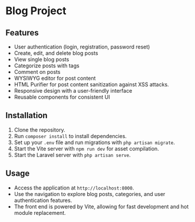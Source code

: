 # Blog Project

## Features

-   User authentication (login, registration, password reset)
-   Create, edit, and delete blog posts
-   View single blog posts
-   Categorize posts with tags
-   Comment on posts
-   WYSIWYG editor for post content
-   HTML Purifier for post content sanitization against XSS attacks.
-   Responsive design with a user-friendly interface
-   Reusable components for consistent UI

## Installation

1. Clone the repository.
2. Run `composer install` to install dependencies.
3. Set up your `.env` file and run migrations with `php artisan migrate`.
4. Start the Vite server with `npm run dev` for asset compilation.
5. Start the Laravel server with `php artisan serve`.

## Usage

-   Access the application at `http://localhost:8000`.
-   Use the navigation to explore blog posts, categories, and user authentication features.
-   The front end is powered by Vite, allowing for fast development and hot module replacement.

